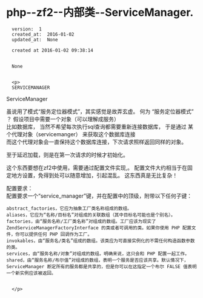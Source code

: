 
  # php--zf2--内部类--ServiceManager.

      version:  1
      created_at:  2016-01-02
      updated_at:  None

      created at 2016-01-02 09:38:14 


      None


      <p>
      SERVICEMANAGER

ServiceManager


 
虽说用了模式“服务定位器模式”，其实感觉是故弄玄虚。 
何为  “服务定位器模式” ？  假设项目中需要一个对象（可以理解成服务）  
比如数据库， 当然不希望每次执行sql查询都需要重新连接数据库， 
于是通过 某个代理对象（servicemanger） 来获取这个数据库连接  
而这个代理对象会一直保持这个数据库连接，下次请求照样返回同样的对象。 
   
至于延迟加载，则是在第一次请求的时候才初始化。 
   
这个东西要想在zf2中使用，需要通过配置文件实现,。
配置文件大约相当于在固定地方设置，免得到处可以随意增加，引起混乱。
这东西真是无比复杂！  
   
配置要求：  
  配置要求一个“service_manager”键，并在配置中的顶级，附带以下任何子键： 


 
    abstract_factories，它应为抽象工厂类名称组成的数组。 
    aliases，它应为“名称/目标名”对组成的关联数组（其中目标名可能也是个别名）。 
    factories，由“服务名称/工厂类名称”对组成的数组。工厂应该为现实了 ZendServiceManagerFactoryInterface 的类或者可调用的类。如果你使用 PHP 配置文件，你可以提供任何 PHP 回调作为工厂。  
    invokables，由“服务名/类名”组成的数组。该类应为可直接实例化的不需任何构造函数参数的类。 
    services，由“服务名称/对象”对组成的数组。明确来说，这只会和 PHP 配置一起工作。  
    shared，由“服务名称/布尔值”对组成的数组，表明一个服务是否应该共享。默认情况下，ServiceManager 断定所有的服务都是共享的，但是你可以在这指定一个布尔 FALSE 值表明一个新实例应该被返回。


      </p>

  